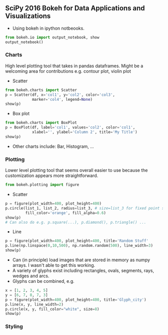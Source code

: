 ## SciPy 2016 Bokeh for Data Applications and Visualizations
- Using bokeh in ipython notbeooks.  
```python
from bokeh.io import output_notebook, show
output_notebook()
```

### Charts   
High level plotting tool that takes in pandas dataframes. Might be a welcoming area for contributions e.g. contour plot, violin plot
- Scatter
```python
from bokeh.charts import Scatter
p = Scatter(df, x='col1', y='col2', color='col3',
            marker='col4', legend=None)
show(p)
```
- Box plot
```python
from bokeh.charts import BoxPlot
p = BoxPlot(df, label='col1', values='col2', color='col1',
            xlabel='', ylabel='Column 2', title='My Title')
show(p)
```
- Other charts include: Bar, Histogram, ...

### Plotting
Lower level plotting tool that seems overall easier to use because the customization appears more straightforward.
```python
from bokeh.plotting import figure
```
- Scatter
```python
p = figure(plot_width=400, plot_height=400)
p.circle(list_1, list_2, radius=list_3, # size=list_3 for fixed point sizes)
         fill_color='orange', fill_alpha=0.6)
show(p)
# Can also do e.g. p.square(...), p.diamond(), p.triangle() ...
```
- Line
```python
p = figure(plot_width=400, plot_height=400, title='Random Stuff'
p.line(np.linspace(0,10,500), np.random.random(500), line_width=3)
show(p)
```
- Can (in principle) load images that are stored in memory as numpy arrays. I wasn't able to get this working.
- A variety of glyphs exist including rectangles, ovals, segments, rays, wedges and arcs.
- Glyphs can be combined, e.g.
```python
x = [1, 2, 3, 4, 5]
y = [6, 7, 8, 7, 3]
p = figure(plot_width=400, plot_height=400, title='Glyph_city')
p.line(x, y, line_width=2)
p.circle(x, y, fill_color="white", size=8)
show(p)
```
### Styling  

